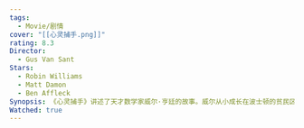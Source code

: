 ```yaml
---
tags:
  - Movie/剧情
cover: "[[心灵捕手.png]]"
rating: 8.3
Director:
  - Gus Van Sant
Stars:
  - Robin Williams
  - Matt Damon
  - Ben Affleck
Synopsis: 《心灵捕手》讲述了天才数学家威尔·亨廷的故事。威尔从小成长在波士顿的贫民区，虽然他拥有惊人的数学才华，但却因家庭暴力和过去的创伤，变得自卑、孤僻，对生活感到迷茫。威尔在大学课堂上展示了他的数学天赋，却因反叛性格和与社会的隔阂而多次惹上麻烦。在一次犯罪事件后，威尔被迫接受心理治疗，遇到了心理学家肖恩·马奎尔。肖恩不以传统方式对待威尔，而是通过耐心的倾听与理解，逐渐帮助他面对过去的创伤，找到内心的力量。威尔在肖恩的帮助下，不仅发现了自己的潜力，也重新审视了自己的生活和选择。《心灵捕手》通过威尔与肖恩的关系，展现了成长、治愈与自我认知的力量。影片强调了人际关系、理解与接纳在个人成长中的重要性，告诉我们每个人都可以摆脱困境，找到属于自己的方向。
Watched: true
---
```


